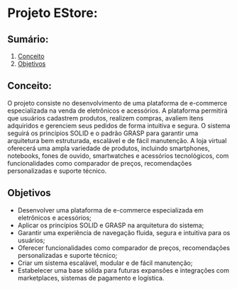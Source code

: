 # Projeto EStore:
## Sumário:
1. [Conceito](##Conceito)
2. [Objetivos](##Objetivos)
## Conceito:
O projeto consiste no desenvolvimento de uma plataforma de e-commerce especializada na venda de eletrônicos e acessórios. A plataforma permitirá que usuários cadastrem produtos, realizem compras, avaliem itens adquiridos e gerenciem seus pedidos de forma intuitiva e segura. O sistema seguirá os princípios SOLID e o padrão GRASP para garantir uma arquitetura bem estruturada, escalável e de fácil manutenção. A loja virtual oferecerá uma ampla variedade de produtos, incluindo smartphones, notebooks, fones de ouvido, smartwatches e acessórios tecnológicos, com funcionalidades como comparador de preços, recomendações personalizadas e suporte técnico. 
## Objetivos
* Desenvolver uma plataforma de e-commerce especializada em eletrônicos e acessórios;
* Aplicar os princípios SOLID e GRASP na arquitetura do sistema;
* Garantir uma experiência de navegação fluida, segura e intuitiva para os usuários;
* Oferecer funcionalidades como comparador de preços, recomendações personalizadas e suporte técnico;
* Criar um sistema escalável, modular e de fácil manutenção;
* Estabelecer uma base sólida para futuras expansões e integrações com marketplaces, sistemas de pagamento e logística.
